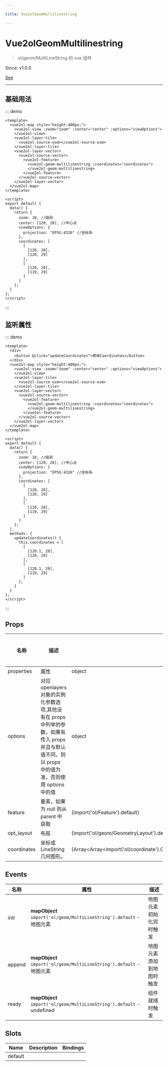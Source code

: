 ```yaml
---

title: Vue2olGeomMultilinestring

---
```


# Vue2olGeomMultilinestring

> ol/geom/MultiLineString 的 vue 组件

Since: v1.0.0

[See](https://openlayers.org/en/latest/apidoc/module-ol_geom_MultiLineString-MultiLineString.html)

---

## 基础用法

::: demo

```vue
<template>
  <vue2ol-map style="height:400px;">
    <vue2ol-view :zoom="zoom" :center="center" :options="viewOptions">
    </vue2ol-view>
    <vue2ol-layer-tile>
      <vue2ol-source-osm></vue2ol-source-osm>
    </vue2ol-layer-tile>
    <vue2ol-layer-vector>
      <vue2ol-source-vector>
        <vue2ol-feature>
          <vue2ol-geom-multilinestring :coordinates="coordinates">
          </vue2ol-geom-multilinestring>
        </vue2ol-feature>
      </vue2ol-source-vector>
    </vue2ol-layer-vector>
  </vue2ol-map>
</template>

<script>
export default {
  data() {
    return {
      zoom: 10, //级别
      center: [120, 28], //中心点
      viewOptions: {
        projection: "EPSG:4326" //坐标系
      },
      coordinates: [
        [
          [120, 28],
          [120, 29]
        ],
        [
          [120, 28],
          [119, 29]
        ]
      ]
    };
  }
};
</script>
```

:::

## 监听属性

::: demo

```vue
<template>
  <div>
    <button @click="updateCoordinates">修改Coordinates</button>
  </div>
  <vue2ol-map style="height:400px;">
    <vue2ol-view :zoom="zoom" :center="center" :options="viewOptions">
    </vue2ol-view>
    <vue2ol-layer-tile>
      <vue2ol-source-osm></vue2ol-source-osm>
    </vue2ol-layer-tile>
    <vue2ol-layer-vector>
      <vue2ol-source-vector>
        <vue2ol-feature>
          <vue2ol-geom-multilinestring :coordinates="coordinates">
          </vue2ol-geom-multilinestring>
        </vue2ol-feature>
      </vue2ol-source-vector>
    </vue2ol-layer-vector>
  </vue2ol-map>
</template>

<script>
export default {
  data() {
    return {
      zoom: 10, //级别
      center: [120, 28], //中心点
      viewOptions: {
        projection: "EPSG:4326" //坐标系
      },
      coordinates: [
        [
          [120, 28],
          [120, 29]
        ],
        [
          [120, 28],
          [119, 29]
        ]
      ]
    };
  },
  methods: {
    updateCoordinates() {
      this.coordinates = [
        [
          [120.1, 28],
          [120, 29]
        ],
        [
          [120.1, 28],
          [119, 29]
        ]
      ];
    }
  }
};
</script>
```

:::

## Props

| 名称        | 描述                                                                                                                                                  | 类型                                                                                     | 取值范围 | 默认值 |
| ----------- | ----------------------------------------------------------------------------------------------------------------------------------------------------- | ---------------------------------------------------------------------------------------- | -------- | ------ |
| properties  | 属性                                                                                                                                                  | object                                                                                   | -        |        |
| options     | 对应 openlayers 对象的实例化参数选项,其他没有在 props 中列举的参数，如果有传入 props 并且与默认值不同，则以 props 中的值为准，否则使用 options 中的值 | object                                                                                   | -        |        |
| feature     | 要素，如果为 null 则从 parent 中获取                                                                                                                  | {import('ol/Feature').default}                                                           | -        |        |
| opt_layout  | 布局                                                                                                                                                  | {import('ol/geom/GeometryLayout').default}                                               | -        |        |
| coordinates | 坐标或 LineString 几何图形。                                                                                                                          | {Array<Array<import('ol/coordinate').Coordinate>\|import('ol/geom/LineString').default>} | -        |        |

## Events

| 名称   | 属性                                                                  | 描述                     |
| ------ | --------------------------------------------------------------------- | ------------------------ |
| init   | **mapObject** `import('ol/geom/MultiLineString').default` - 地图元素  | 地图元素初始化完时触发   |
| append | **mapObject** `import('ol/geom/MultiLineString').default` - 地图元素  | 地图元素添加到地图时触发 |
| ready  | **mapObject** `import('ol/geom/MultiLineString').default` - undefined | 组件就绪时触发           |

## Slots

| Name    | Description | Bindings |
| ------- | ----------- | -------- |
| default |             |          |
